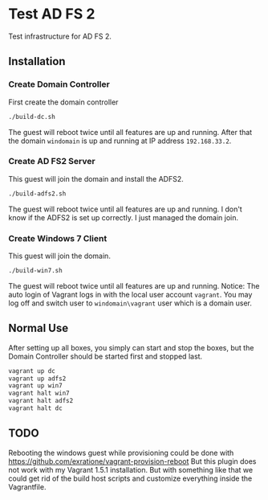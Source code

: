 # Test AD FS 2
Test infrastructure for AD FS 2.

## Installation
### Create Domain Controller
First create the domain controller

```bash
./build-dc.sh
```

The guest will reboot twice until all features are up and running. After that
the domain `windomain` is up and running at IP address `192.168.33.2`.

### Create AD FS2 Server
This guest will join the domain and install the ADFS2.

```bash
./build-adfs2.sh
```

The guest will reboot twice until all features are up and running.
I don't know if the ADFS2 is set up correctly. I just managed the domain join.

### Create Windows 7 Client
This guest will join the domain.

```bash
./build-win7.sh
```

The guest will reboot twice until all features are up and running.
Notice: The auto login of Vagrant logs in with the local user account `vagrant`.
You may log off and switch user to `windomain\vagrant` user which is a domain user.

## Normal Use
After setting up all boxes, you simply can start and stop the boxes, but the
Domain Controller should be started first and stopped last.

```bash
vagrant up dc
vagrant up adfs2
vagrant up win7
vagrant halt win7
vagrant halt adfs2
vagrant halt dc
```

## TODO
Rebooting the windows guest while provisioning could be done with https://github.com/exratione/vagrant-provision-reboot
But this plugin does not work with my Vagrant 1.5.1 installation. But with something like that we could get rid
of the build host scripts and customize everything inside the Vagrantfile.

